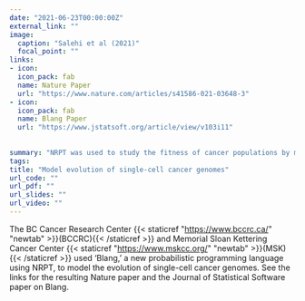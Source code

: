 ```yaml
---
date: "2021-06-23T00:00:00Z"
external_link: ""
image:
  caption: "Salehi et al (2021)"
  focal_point: ""
links:
- icon: 
  icon_pack: fab
  name: Nature Paper
  url: "https://www.nature.com/articles/s41586-021-03648-3"
- icon: 
  icon_pack: fab
  name: Blang Paper
  url: "https://www.jstatsoft.org/article/view/v103i11"
  
  
summary: "NRPT was used to study the fitness of cancer populations by modelling the evolution of single-cell cancer genomes."
tags: 
title: "Model evolution of single-cell cancer genomes"
url_code: ""
url_pdf: ""
url_slides: ""
url_video: ""
---
```


The BC Cancer Research Center {{< staticref "https://www.bccrc.ca/" "newtab" >}}(BCCRC){{< /staticref >}} and Memorial Sloan Kettering Cancer Center {{< staticref "https://www.mskcc.org/" "newtab" >}}(MSK){{< /staticref >}} used  ‘Blang,’ a new probabilistic programming language using NRPT, to model the evolution of single-cell cancer genomes. See the links for the resulting Nature paper and the Journal of Statistical Software paper on Blang.